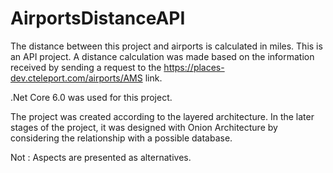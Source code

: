 # AirportsDistanceAPI

The distance between this project and airports is calculated in miles. This is an API project. 
A distance calculation was made based on the information received by sending a request to the https://places-dev.cteleport.com/airports/AMS link.

.Net Core 6.0 was used for this project.


The project was created according to the layered architecture. 
In the later stages of the project, it was designed with Onion Architecture by considering the relationship with a possible database.

Not : Aspects are presented as alternatives.
